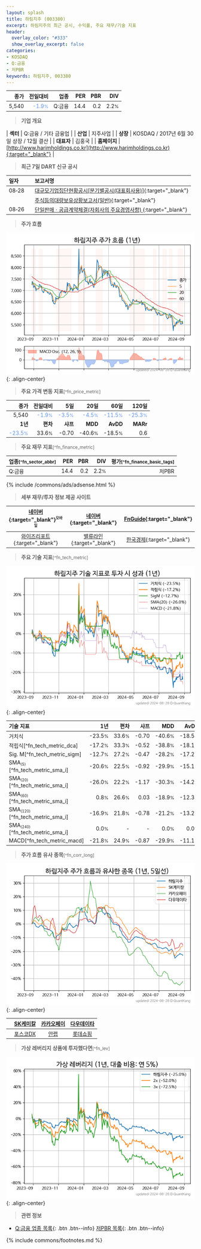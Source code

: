 ```yaml
---
layout: splash
title: 하림지주 (003380)
excerpt: 하림지주의 최근 공시, 수익률, 주요 재무/기술 지표
header:
  overlay_color: "#333"
  show_overlay_excerpt: false
categories:
- KOSDAQ
- Q:금융
- 저PBR
keywords: 하림지주, 003380
---
```


| **종가** | **전일대비** | **업종** | **PER** | **PBR** | **DIV** |
| -------: | -----------: | -------: | ------: | ------: | ------: |
| 5,540 | <span style="color: cornflowerblue">-1.9<small>%</small></span> | Q:금융 | 14.4 | 0.2 | 2.2<small>%</small> |

<!-- more -->


> **기업 개요**<a id="company"></a>

| <span style="white-space:nowrap;">**섹터**</span> | Q:금융 / 기타 금융업 |
| <span style="white-space:nowrap;">**산업**</span> | 지주사업 |
| <span style="white-space:nowrap;">**상장**</span> | KOSDAQ / 2017년 6월 30일 상장 / 12월 결산 |
| <span style="white-space:nowrap;">**대표자**</span> | 김홍국 |
| <span style="white-space:nowrap;">**홈페이지**</span> | [http://www.harimholdings.co.kr](http://www.harimholdings.co.kr){:target="_blank"} |


> **최근 7일 DART 신규 공시**<a id="dart"></a>

| **일자** |      | **보고서명** |
| :------- | :--- | :----------- |
| 08&#x2011;28 | | [대규모기업집단현황공시[분기별공시(대표회사용)]](https://dart.fss.or.kr/dsaf001/main.do?rcpNo=20240828000134){:target="_blank"} |
|  | | [주식등의대량보유상황보고서(일반)](https://dart.fss.or.kr/dsaf001/main.do?rcpNo=20240828000123){:target="_blank"} |
| 08&#x2011;26 | | [단일판매ㆍ공급계약체결(자회사의 주요경영사항)              ](https://dart.fss.or.kr/dsaf001/main.do?rcpNo=20240826900489){:target="_blank"} |


> **주가 흐름**<a id="price"></a>

![003380](/stock/images/003380.png){: .align-center}


> **주요 가격 변동 지표**<small>[^fn_price_metric]</small>

| **종가** | **전일대비** | **5일** | **20일** | **60일** | **120일** |
| -------: | -----------: | ------: | -------: | -------: | --------: |
| 5,540 | <span style="color: cornflowerblue">-1.9<small>%</small></span> | <span style="color: cornflowerblue">-3.5<small>%</small></span> | <span style="color: cornflowerblue">-4.5<small>%</small></span> | <span style="color: cornflowerblue">-11.5<small>%</small></span> | <span style="color: cornflowerblue">-25.3<small>%</small></span> |
| **1년** | **편차** | **샤프** | **MDD** | **AvDD** | **MARr** |
| <span style="color: cornflowerblue">-23.5<small>%</small></span> | 33.6<small>%</small> | -0.70 | -40.6<small>%</small> | -18.5<small>%</small> | 0.6 |


> **주요 재무 지표**<small>[^fn_finance_metric]</small>

| **업종**<small>[^fn_sector_abbr]</small> | **PER** | **PBR** | **DIV** | **평가**<small>[^fn_finance_basic_tags]</small> |
| :--------------------------------------- | ------: | ------: | ------: | ----------------------------------------------: |
| Q:금융 | 14.4 | 0.2 | 2.2<small>%</small> | 저PBR |



{% include /commons/ads/adsense.html %}

> **세부 재무/투자 정보 제공 사이트**

| [네이버](https://m.stock.naver.com/domestic/stock/003380/finance/summary){:target="_blank"}<sup><small>모바일</small></sup> | [네이버](https://finance.naver.com/item/coinfo.naver?code=003380){:target="_blank"} | [FnGuide](https://comp.fnguide.com/SVO2/ASP/SVD_Invest.asp?gicode=A003380&MenuYn=Y){:target="_blank"} |
| :---: | :---: | :---: |
| [와이즈리포트](https://comp.wisereport.co.kr/company/c1040001.aspx?cmp_cd=003380){:target="_blank"} | [밸류라인](https://www.valueline.co.kr/finance/summary/003380){:target="_blank"} | [한국경제](https://markets.hankyung.com/stock/003380/financial-summary){:target="_blank"} |


> **주요 기술 지표**<small>[^fn_tech_metric]</small>


![003380](/stock/images/003380_tech.png){: .align-center}

| **기술 지표** | **1년** | **편차** | **샤프** | **MDD** | **AvDD** |
| :------------ | ------: | -----------: | -------: | ------: | -------: |
| 거치식 | -23.5<small>%</small> | 33.6<small>%</small> | -0.70 | -40.6<small>%</small> | -18.5<small>%</small> |
| 적립식[^fn_tech_metric_dca] | -17.2<small>%</small> | 33.3<small>%</small> | -0.52 | -38.8<small>%</small> | -18.1<small>%</small> |
| Sig. M[^fn_tech_metric_sigm] | -12.7<small>%</small> | 27.2<small>%</small> | -0.47 | -28.2<small>%</small> | -17.2<small>%</small> |
| SMA<small><sub>(5)</sub></small>[^fn_tech_metric_sma_i] | -20.6<small>%</small> | 22.5<small>%</small> | -0.92 | -29.9<small>%</small> | -15.1<small>%</small> |
| SMA<small><sub>(20)</sub></small>[^fn_tech_metric_sma_i] | -26.0<small>%</small> | 22.2<small>%</small> | -1.17 | -30.3<small>%</small> | -14.2<small>%</small> |
| SMA<small><sub>(60)</sub></small>[^fn_tech_metric_sma_i] | 0.8<small>%</small> | 26.6<small>%</small> | 0.03 | -18.9<small>%</small> | -12.3<small>%</small> |
| SMA<small><sub>(120)</sub></small>[^fn_tech_metric_sma_i] | -16.9<small>%</small> | 21.8<small>%</small> | -0.78 | -21.2<small>%</small> | -13.2<small>%</small> |
| SMA<small><sub>(240)</sub></small>[^fn_tech_metric_sma_i] | 0.0<small>%</small> | - | - | 0.0<small>%</small> | 0.0<small>%</small> |
| MACD[^fn_tech_metric_macd] | -21.8<small>%</small> | 24.9<small>%</small> | -0.87 | -29.9<small>%</small> | -11.1<small>%</small> |


> **주가 흐름 유사 종목**<a id="corr"></a><small>[^fn_corr_long]</small>

![003380](/stock/images/003380_corr.png){: .align-center}

|       | [SK케미칼](/285130/) | [카카오페이](/377300/) | [다우데이타](/032190/) |
| :---: | :------------------------------------: | :------------------------------------: | :------------------------------------: |
|       | [포스코DX](/022100/) | [안랩](/053800/) | [롯데쇼핑](/023530/) |


> **가상 레버리지 상품에 투자했다면**<a id="2x"></a><small>[^fn_lev]</small>

![003380](/stock/images/003380_2x.png){: .align-center}


> **관련 정보**

- [Q:금융 업종 목록](/stats/sector/kosdaq_업종_금융_종목/){: .btn .btn--info} [저PBR 목록](/fn/fn_low_pbr/){: .btn .btn--info}

{% include commons/footnotes.md %}